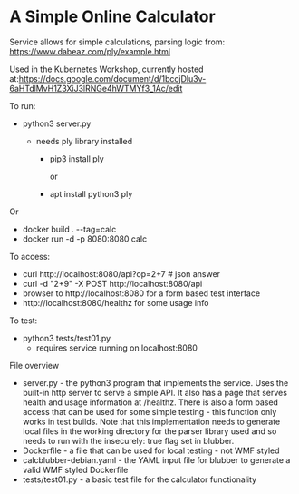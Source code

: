 # A Simple Online Calculator
Service allows for simple calculations, parsing logic from: https://www.dabeaz.com/ply/example.html

Used in the Kubernetes Workshop, currently hosted at:https://docs.google.com/document/d/1bccjDlu3v-6aHTdlMvH1Z3XiJ3lRNGe4hWTMYf3_1Ac/edit


To run:
- python3 server.py
  - needs ply library installed

    - pip3 install ply

      or

    - apt install python3 ply

Or

- docker build . --tag=calc
- docker run -d -p 8080:8080 calc

To access:
- curl http://localhost:8080/api?op=2+7 # json answer
- curl -d "2+9" -X POST http://localhost:8080/api
- browser to http://localhost:8080 for a form based test interface
- http://localhost:8080/healthz for some usage info

To test:
- python3 tests/test01.py
  - requires service running on localhost:8080

File overview

- server.py - the python3 program that implements the service. Uses the built-in http server to serve a simple API. It also has a page that serves health and usage information at /healthz. There is also a form based access that can be used for some simple testing - this function  only works in test builds.
  Note that this implementation needs to generate local files in the working directory for the parser library used and so needs to run with the insecurely: true flag set in blubber.
- Dockerfile - a file that can be used for local testing - not WMF styled
- calcblubber-debian.yaml - the YAML input file for blubber to generate a valid WMF styled Dockerfile
- tests/test01.py - a basic test file for the calculator functionality
